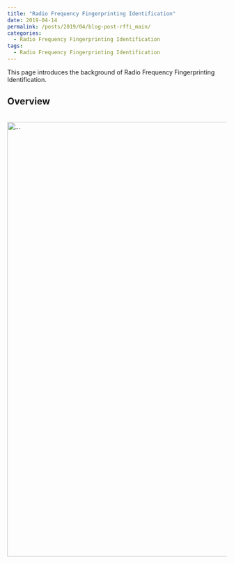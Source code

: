 ```yaml
---
title: "Radio Frequency Fingerprinting Identification"
date: 2019-04-14
permalink: /posts/2019/04/blog-post-rffi_main/
categories:
  - Radio Frequency Fingerprinting Identification
tags:
  - Radio Frequency Fingerprinting Identification
---
```


This page introduces the background of Radio Frequency Fingerprinting Identification.

## Overview

<br />
<img align="center" width="1000" src="{{ site.url }}/images/rffi/RFF_identification_procedure.png" alt="...">
<br />
